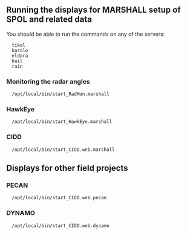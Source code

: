 ## Running the displays for MARSHALL setup of SPOL and related data

You should be able to run the commands on any of the servers:

```
  tikal
  barolo
  eldora
  hail
  rain
```

### Monitoring the radar angles

```
  /opt/local/bin/start_RadMon.marshall
```

### HawkEye

```
  /opt/local/bin/start_HawkEye.marshall
```

### CIDD

```
  /opt/local/bin/start_CIDD.web.marshall
```

## Displays for other field projects

### PECAN

```
  /opt/local/bin/start_CIDD.web.pecan
```

### DYNAMO

```
  /opt/local/bin/start_CIDD.web.dynamo
```

